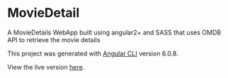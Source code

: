 # MovieDetail

A MovieDetails WebApp built using angular2+ and SASS that uses OMDB API to retrieve the movie details

This project was generated with [Angular CLI](https://github.com/angular/angular-cli) version 6.0.8.

View the live version [here](http://moviespy.000webhostapp.com/).

